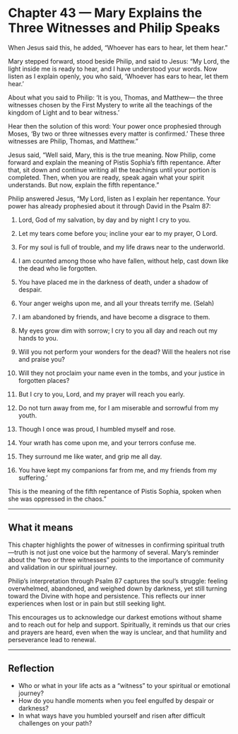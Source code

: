 # Chapter 43 — Mary Explains the Three Witnesses and Philip Speaks

When Jesus said this, he added, “Whoever has ears to hear, let them hear.”

Mary stepped forward, stood beside Philip, and said to Jesus: “My Lord, the light inside me is ready to hear, and I have understood your words. Now listen as I explain openly, you who said, ‘Whoever has ears to hear, let them hear.’

About what you said to Philip: ‘It is you, Thomas, and Matthew— the three witnesses chosen by the First Mystery to write all the teachings of the kingdom of Light and to bear witness.’

Hear then the solution of this word: Your power once prophesied through Moses, ‘By two or three witnesses every matter is confirmed.’ These three witnesses are Philip, Thomas, and Matthew.”

Jesus said, “Well said, Mary, this is the true meaning. Now Philip, come forward and explain the meaning of Pistis Sophia’s fifth repentance.
After that, sit down and continue writing all the teachings until your portion is completed. Then, when you are ready, speak again what your spirit understands. But now, explain the fifth repentance.”

Philip answered Jesus, “My Lord, listen as I explain her repentance. Your power has already prophesied about it through David in the Psalm 87:

1. Lord, God of my salvation,
by day and by night I cry to you.

2. Let my tears come before you; incline your ear to my prayer, O Lord.

3. For my soul is full of trouble, and my life draws near to the underworld.

4. I am counted among those who have fallen, without help, cast down like the dead who lie forgotten.

5. You have placed me in the darkness of death, under a shadow of despair.

6. Your anger weighs upon me,
and all your threats terrify me. (Selah)

7. I am abandoned by friends,
and have become a disgrace to them.

8. My eyes grow dim with sorrow; I cry to you all day
and reach out my hands to you.

9. Will you not perform your wonders for the dead? Will the healers not rise and praise you?

10. Will they not proclaim your name even in the tombs,
and your justice in forgotten places?

11. But I cry to you, Lord,
and my prayer will reach you early.

12. Do not turn away from me,
for I am miserable and sorrowful from my youth.

13. Though I once was proud,
I humbled myself and rose.

14. Your wrath has come upon me, and your terrors confuse me.

15. They surround me like water, and grip me all day.

16. You have kept my companions far from me, and my friends from my suffering.’

This is the meaning of the fifth repentance of Pistis Sophia, spoken when she was oppressed in the chaos.”

---

## What it means

This chapter highlights the power of witnesses in confirming spiritual truth—truth is not just one voice but the harmony of several. Mary’s reminder about the “two or three witnesses” points to the importance of community and validation in our spiritual journey.

Philip’s interpretation through Psalm 87 captures the soul’s struggle: feeling overwhelmed, abandoned, and weighed down by darkness, yet still turning toward the Divine with hope and persistence. This reflects our inner experiences when lost or in pain but still seeking light.

This encourages us to acknowledge our darkest emotions without shame and to reach out for help and support. Spiritually, it reminds us that our cries and prayers are heard, even when the way is unclear, and that humility and perseverance lead to renewal.

---

## Reflection

* Who or what in your life acts as a “witness” to your spiritual or emotional journey?
* How do you handle moments when you feel engulfed by despair or darkness?
* In what ways have you humbled yourself and risen after difficult challenges on your path?
